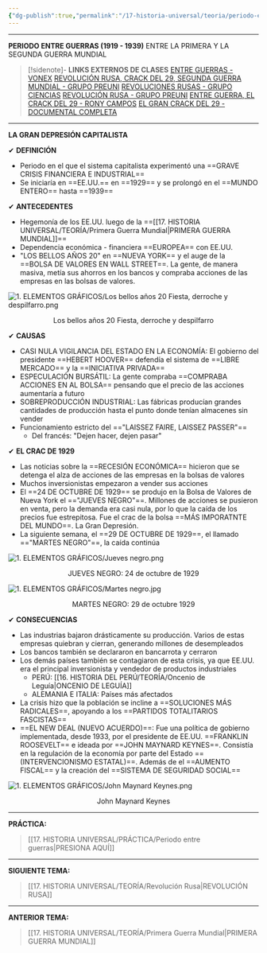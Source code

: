 ```yaml
---
{"dg-publish":true,"permalink":"/17-historia-universal/teoria/periodo-entre-guerras/","tags":["Historia","Teoría","Completo"]}
---
```


---
**PERIODO ENTRE GUERRAS (1919 - 1939)**
ENTRE LA PRIMERA Y LA SEGUNDA GUERRA MUNDIAL

>[!sidenote]- **LINKS EXTERNOS DE CLASES** 
>[ENTRE GUERRAS - VONEX](https://www.youtube.com/watch?v=SzxNoSWZe3A) 
>[REVOLUCIÓN RUSA, CRACK DEL 29, SEGUNDA GUERRA MUNDIAL - GRUPO PREUNI](https://www.youtube.com/watch?v=J50gaf9lvuY)
>[REVOLUCIONES RUSAS - GRUPO CIENCIAS](https://www.youtube.com/watch?v=HLAnVnyjETo) 
>[REVOLUCIÓN RUSA - GRUPO PREUNI](https://www.youtube.com/watch?v=mHH34AwOS4A)
>[ENTRE GUERRA, EL CRACK DEL 29 - RONY CAMPOS](https://youtu.be/eydgvCDX_6s?si=WBT3Lv5gb630ZaCq) 
>[EL GRAN CRACK DEL 29 - DOCUMENTAL COMPLETA](https://youtu.be/oqfNgt6bzfc?si=8KgYfKRLGORsk3ym)  

---
**LA GRAN DEPRESIÓN CAPITALISTA** 

✔ **DEFINICIÓN**
- Periodo en el que el sistema capitalista experimentó una ==GRAVE CRISIS FINANCIERA E INDUSTRIAL== 
- Se iniciaría en ==EE.UU.== en ==1929== y se prolongó en el ==MUNDO ENTERO== hasta ==1939== 

✔ **ANTECEDENTES**
- Hegemonía de los EE.UU. luego de la ==[[17. HISTORIA UNIVERSAL/TEORÍA/Primera Guerra Mundial\|PRIMERA GUERRA MUNDIAL]]== 
- Dependencia económica - financiera ==EUROPEA== con EE.UU. 
- "LOS BELLOS AÑOS 20" en ==NUEVA YORK== y el auge de la ==BOLSA DE VALORES EN WALL STREET==. La gente, de manera masiva, metía sus ahorros en los bancos y compraba acciones de las empresas en las bolsas de valores. 

![1. ELEMENTOS GRÁFICOS/Los bellos años 20 Fiesta, derroche y despilfarro.png](/img/user/1.%20ELEMENTOS%20GR%C3%81FICOS/Los%20bellos%20a%C3%B1os%2020%20Fiesta,%20derroche%20y%20despilfarro.png)
<center>Los bellos años 20 Fiesta, derroche y despilfarro</center>

 ✔ **CAUSAS** 
- CASI NULA VIGILANCIA DEL ESTADO EN LA ECONOMÍA: El gobierno del presidente ==HEBERT HOOVER== defendía el sistema de ==LIBRE MERCADO== y la ==INICIATIVA PRIVADA==
- ESPECULACIÓN BURSÁTIL: La gente compraba ==COMPRABA ACCIONES EN AL BOLSA== pensando que el precio de las acciones aumentaría a futuro
- SOBREPRODUCCIÓN INDUSTRIAL: Las fábricas producían grandes cantidades de producción hasta el punto donde tenían almacenes sin vender
- Funcionamiento estricto del =="LAISSEZ FAIRE, LAISSEZ PASSER"== 
	- Del francés: "Dejen hacer, dejen pasar" 

✔ **EL CRAC DE 1929** 
- Las noticias sobre la ==RECESIÓN ECONÓMICA== hicieron que se detenga el alza de acciones de las empresas en la bolsas de valores
- Muchos inversionistas empezaron a vender sus acciones
- El ==24 DE OCTUBRE DE 1929== se produjo en la Bolsa de Valores de Nueva York el =="JUEVES NEGRO"==. Millones de acciones se pusieron en venta, pero la demanda era casi nula, por lo que la caída de los precios fue estrepitosa. Fue el crac de la bolsa ==MÁS IMPORATNTE DEL MUNDO==. La Gran Depresión. 
- La siguiente semana, el ==29 DE OCTUBRE DE 1929==, el llamado =="MARTES NEGRO"==, la caída continúa

![1. ELEMENTOS GRÁFICOS/Jueves negro.png](/img/user/1.%20ELEMENTOS%20GR%C3%81FICOS/Jueves%20negro.png)
<center>JUEVES NEGRO: 24 de octubre de 1929</center>

![1. ELEMENTOS GRÁFICOS/Martes negro.jpg](/img/user/1.%20ELEMENTOS%20GR%C3%81FICOS/Martes%20negro.jpg)
<center>MARTES NEGRO: 29 de octubre 1929</center>

✔  **CONSECUENCIAS**
- Las industrias bajaron drásticamente su producción. Varios de estas empresas quiebran y cierran, generando millones de desempleados
- Los bancos también se declararon en bancarrota y cerraron
- Los demás países también se contagiaron de esta crisis, ya que EE.UU. era el principal inversionista y vendedor de productos industriales
	- PERÚ: [[16. HISTORIA DEL PERÚ/TEORÍA/Oncenio de Leguía\|ONCENIO DE LEGUÍA]] 
	- ALEMANIA E ITALIA: Países más afectados
- La crisis hizo que la población se incline a ==SOLUCIONES MÁS RADICALES==, apoyando a los ==PARTIDOS TOTALITARIOS FASCISTAS== 
- ==EL NEW DEAL (NUEVO ACUERDO)==: Fue una política de gobierno implementada, desde 1933, por el presidente de EE.UU. ==FRANKLIN ROOSEVELT== e ideada por ==JOHN MAYNARD KEYNES==. Consistía en la regulación de la economía por parte del Estado ==(INTERVENCIONISMO ESTATAL)==. Además de el ==AUMENTO FISCAL== y la creación del ==SISTEMA DE SEGURIDAD SOCIAL== 

![1. ELEMENTOS GRÁFICOS/John Maynard Keynes.png](/img/user/1.%20ELEMENTOS%20GR%C3%81FICOS/John%20Maynard%20Keynes.png)
<center>John Maynard Keynes</center>

---
**PRÁCTICA:** 
>[[17. HISTORIA UNIVERSAL/PRÁCTICA/Periodo entre guerras\|PRESIONA AQUÍ]]

---
**SIGUIENTE TEMA:** 
>[[17. HISTORIA UNIVERSAL/TEORÍA/Revolución Rusa\|REVOLUCIÓN RUSA]]

---
**ANTERIOR TEMA:** 
>[[17. HISTORIA UNIVERSAL/TEORÍA/Primera Guerra Mundial\|PRIMERA GUERRA MUNDIAL]]

